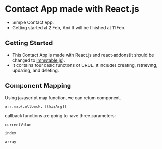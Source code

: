 # Contact App made with React.js

- Simple Contact App.
- Getting started at 2 Feb, And It will be finished at 11 Feb.

## Getting Started

- This Contact App is made with React.js and react-addons(It should be changed to [immutable.js](https://facebook.github.io/immutable-js/)).
- It contains four basic functions of CRUD. It includes creating, retrieving, updating, and deleting.

## Component Mapping

Using javascript map function, we can return component. 
```
arr.map(callback, [thisArg])
```
callback functions are going to have three parameters:
```
currentValue

index

array
```